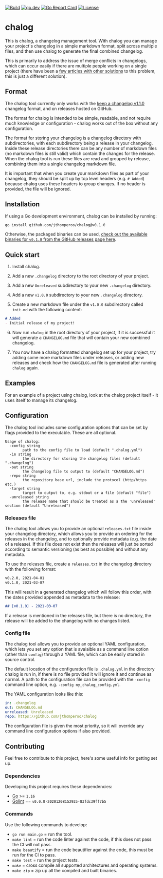 [![Build](https://github.com/jthomperoo/chalog/workflows/main/badge.svg)](https://github.com/jthomperoo/chalog/actions)
[![go.dev](https://img.shields.io/badge/go.dev-reference-007d9c?logo=go&logoColor=white&style=flat)](https://pkg.go.dev/github.com/jthomperoo/chalog)
[![Go Report
Card](https://goreportcard.com/badge/github.com/jthomperoo/chalog)](https://goreportcard.com/report/github.com/jthomperoo/chalog)
[![License](https://img.shields.io/:license-mit-blue.svg)](https://choosealicense.com/licenses/mit/)

# chalog

This is chalog, a changelog management tool. With chalog you can manage your project's changelog in a simple markdown
format, split across multiple files, and then use chalog to generate the final combined changelog.

This is primarily to address the issue of merge conflicts in changelogs, which can occur easily if there are multiple
people working on a single project (there have been a [few articles with other
solutions](https://about.gitlab.com/blog/2018/07/03/solving-gitlabs-changelog-conflict-crisis/) to this problem, this
is just a different solution).

## Format

The chalog tool currently only works with the [keep a changelog v1.1.0](https://keepachangelog.com/en/1.1.0/) changelog
format, and on releases hosted on GitHub.

The format for chalog is intended to be simple, readable, and not require much knowledge or configuration - chalog
works out of the box without any configuration.

The format for storing your changelog is a changelog directory with subdirectories, with each subdirectory being
a release in your changelog. Inside these release directories there can be any number of markdown files (no markdown
files is still valid) which contain the changes for the release. When the chalog tool is run these files are read
and grouped by release, combining them into a single changelog markdown file.

It is important that when you create your markdown files as part of your changelog, they should be split up by
top level headers (e.g. `# Added`) because chalog uses these headers to group changes. If no header is provided, the
file will be ignored.

## Installation

If using a Go development environment, chalog can be installed by running:

```bash
go install github.com/jthomperoo/chalog@v0.1.0
```

Otherwise, the packaged binaries can be used, [check out the available binaries for `v0.1.0` from the GitHub releases
page here](https://github.com/jthomperoo/chalog/releases/tag/v0.1.0).

## Quick start

1. Install chalog.

2. Add a new `.changelog` directory to the root directory of your project.

3. Add a new `Unreleased` subdirectory to your new `.changelog` directory.

4. Add a new `v1.0.0` subdirectory to your new `.changelog` directory.

5. Create a new markdown file under the `v1.0.0` subdirectory called `init.md` with the following content:

```md
# Added
- Initial release of my project!
```

6. Now run `chalog` in the root directory of your project, if it is successful it will generate a `CHANGELOG.md` file
that will contain your new combined changelog.

7. You now have a chalog formatted changelog set up for your project, try adding some more markdown files under
releases, or adding new releases and check how the `CHANGELOG.md` file is generated after running `chalog` again.

## Examples

For an example of a project using chalog, look at the chalog project itself - it uses itself to manage its changelog.

## Configuration

The chalog tool includes some configuration options that can be set by flags provided to the executable. These are all
optional.

```
Usage of chalog:
  -config string
    	path to the config file to load (default ".chalog.yml")
  -in string
    	the directory for storing the changelog files (default ".changelog")
  -out string
    	the changelog file to output to (default "CHANGELOG.md")
  -repo string
    	the repository base url, include the protocol (http/https etc.)
  -target string
    	target to output to, e.g. stdout or a file (default "file")
  -unreleased string
    	the release name that should be treated as a the 'unreleased' section (default "Unreleased")
```

### Releases file

The chalog tool allows you to provide an optional `releases.txt` file inside your changelog directory, which allows
you to provide an ordering for the releases in the changelog, and to optionally provide metadata (e.g. the date of a
release). If this file does not exist then the releases will just be sorted according to semantic versioning (as best
as possible) and without any metadata.

To use the releases file, create a `releases.txt` in the changelog directory with the following format:

```txt
v0.2.0, 2021-04-01
v0.1.0, 2021-03-07
```

This will result in a generated changelog which will follow this order, with the dates provided appended as metadata
to the release:

```markdown
## [v0.1.0] - 2021-03-07
```

If a release is mentioned in the releases file, but there is no directory, the release will be added to the changelog
with no changes listed.

### Config file

The chalog tool allows you to provide an optional YAML configuration, which lets you set any option that is avaialble
as a command line option (other than `config`) through a YAML file, which can be easily stored in source control.

The default location of the configuration file is `.chalog.yml` in the directory chalog is run in, if there is no
file provided it will ignore it and continue as normal. A path to the configuration file can be provided with the
`-config` command line option, e.g. `-config my_chalog_config.yml`.

The YAML configuration looks like this:

```yaml
in: .changelog
out: CHANGELOG.md
unreleased: Unreleased
repo: https://github.com/jthomperoo/chalog
```

The configuration file is given the most priority, so it will override any command line configuration options if
also provided.

## Contributing

Feel free to contribute to this project, here's some useful info for getting set up.

### Dependencies

Developing this project requires these dependencies:

* [Go](https://golang.org/doc/install) >= `1.16`
* [Golint](https://github.com/golang/lint) == `v0.0.0-20201208152925-83fdc39ff7b5`

### Commands

Use the following commands to develop:

- `go run main.go` = run the tool.
- `make lint` = run the code linter against the code, if this does not pass the CI will not pass.
- `make beautify` = run the code beautifier against the code, this must be run for the CI to pass.
- `make test` = run the project tests.
- `make` = cross compile all supported architectures and operating systems.
- `make zip` = zip up all the compiled and built binaries.
